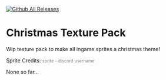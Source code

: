 [![Github All Releases](https://img.shields.io/github/downloads/asonP01/Christmas-TexturePack/total.svg)]()

# Christmas Texture Pack

Wip texture pack to make all ingame sprites a christmas theme!

Sprite Credits:
<span style="font-size: smaller; color: grey;">sprite - discord username</span>

None so far...
